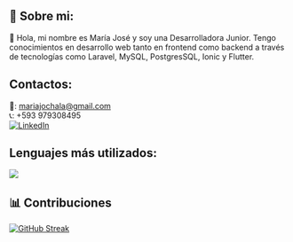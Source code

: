 ## 👋 Sobre mi: 
👋 Hola, mi nombre es María José y soy una Desarrolladora Junior.
Tengo conocimientos en desarrollo web tanto en frontend como backend a través de tecnologías como Laravel, MySQL, PostgresSQL, Ionic y Flutter.

## Contactos:

📩: mariajochala@gmail.com
<br>
📞: +593 979308495
<br>
[![LinkedIn](https://img.shields.io/badge/LinkedIn-%230077B5.svg?logo=linkedin&logoColor=white)](https://www.linkedin.com/in/mar%C3%ADa-jos%C3%A9-chal%C3%A1/) 


## Lenguajes más utilizados:

![](https://github-readme-stats.vercel.app/api/top-langs/?username=Maria-Jose-11&theme=blue-green&hide_border=false&include_all_commits=false&count_private=false&layout=compact)

## 📊 Contribuciones

[![GitHub Streak](https://github-readme-streak-stats.herokuapp.com?user=Maria-Jose-11&theme=dracula)](https://git.io/streak-stats)<br/>


<!---
Maria-Jose-11/Maria-Jose-11 is a ✨ special ✨ repository because its `README.md` (this file) appears on your GitHub profile.
You can click the Preview link to take a look at your changes.
--->
